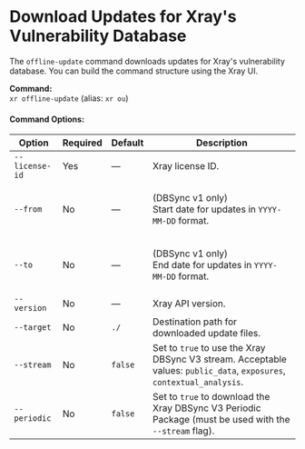 # Download Updates for Xray's Vulnerability Database

The `offline-update` command downloads updates for Xray's vulnerability database. You can build the command structure using the Xray UI.

**Command:**\
`xr offline-update` (alias: `xr ou`)

#### Command Options:

| Option         | Required | Default | Description                                                                                                           |
| -------------- | -------- | ------- | --------------------------------------------------------------------------------------------------------------------- |
| `--license-id` | Yes      | —       | Xray license ID.                                                                                                      |
| `--from`       | No       | —       | <p>(DBSync v1 only)<br>Start date for updates in <code>YYYY-MM-DD</code> format.</p>                                  |
| `--to`         | No       | —       | <p>(DBSync v1 only)<br>End date for updates in <code>YYYY-MM-DD</code> format.</p>                                    |
| `--version`    | No       | —       | Xray API version.                                                                                                     |
| `--target`     | No       | `./`    | Destination path for downloaded update files.                                                                         |
| `--stream`     | No       | `false` | Set to `true` to use the Xray DBSync V3 stream. Acceptable values: `public_data`, `exposures`, `contextual_analysis`. |
| `--periodic`   | No       | `false` | Set to `true` to download the Xray DBSync V3 Periodic Package (must be used with the `--stream` flag).                |
